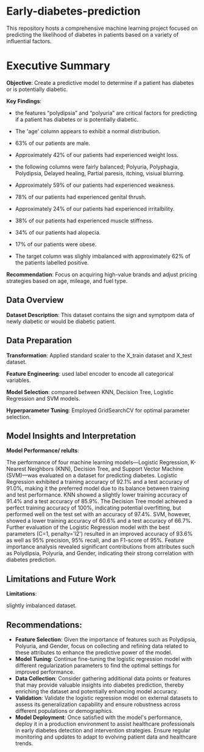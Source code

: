 # Early-diabetes-prediction
This repository hosts a comprehensive machine learning project focused on predicting the likelihood of diabetes in patients based on a variety of influential factors.
# Executive Summary

**Objective**: Create a predictive model to determine if a patient has diabetes or is potentially diabetic.

**Key Findings**: 
- the features “polydipsia” and “polyuria” are critical factors for predicting if a patient has diabetes or is potentially diabetic. 

- The 'age' column appears to exhibit a normal distribution.

- 63% of our patients are male.

- Approximately 42% of our patients had experienced weight loss.

- the following columns were fairly balanced; Polyuria, Polyphagia, Polydipsia, Delayed healing, Partial paresis, itching, visiual blurring.

- Approximately 59% of our patients had experienced weakness.

- 78% of our patients had experienced genital thrush.

- Approximately 24% of our patients had experienced irritalbility.
  
- 38% of our patients had experienced muscle stiffness.
  
- 34% of our patients had alopecia.
  
- 17% of our patients were obese.
  
- The target column was slighly imbalanced with approximately 62% of the patients labelled positive.

**Recommendation**: Focus on acquiring high-value brands and adjust pricing strategies based on age, mileage, and fuel type.


## Data Overview

**Dataset Description**: This dataset contains the sign and symptpom data of newly diabetic or would be diabetic patient.



## Data Preparation

**Transformation**: Applied standard scaler to the X_train dataset and X_test dataset.

**Feature Engineering**: used label encoder to encode all categorical variables.

**Model Selection**: compared between KNN, Decision Tree, Logistic Regression and SVM models.

**Hyperparameter Tuning**: Employed GridSearchCV for optimal parameter selection.

## Model Insights and Interpretation

**Model Performance/ relults**:

The performance of four machine learning models—Logistic Regression, K-Nearest Neighbors (KNN), Decision Tree, and Support Vector Machine (SVM)—was evaluated on a dataset for predicting diabetes. Logistic Regression exhibited a training accuracy of 92.1% and a test accuracy of 91.0%, making it the preferred model due to its balance between training and test performance. KNN showed a slightly lower training accuracy of 91.4% and a test accuracy of 85.9%. The Decision Tree model achieved a perfect training accuracy of 100%, indicating potential overfitting, but performed well on the test set with an accuracy of 97.4%. SVM, however, showed a lower training accuracy of 60.6% and a test accuracy of 66.7%. Further evaluation of the Logistic Regression model with the best parameters (C=1, penalty='l2') resulted in an improved accuracy of 93.6% as well as 95% precision, 95% recall, and an F1-score of 95%. Feature importance analysis revealed significant contributions from attributes such as Polydipsia, Polyuria, and Gender, indicating their strong correlation with diabetes prediction.

## Limitations and Future Work

**Limitations**:

slightly imbalanced dataset. 

## Recommendations:

- **Feature Selection**: Given the importance of features such as Polydipsia, Polyuria, and Gender, focus on collecting and refining data related to these attributes to enhance the predictive power of the model. 
- **Model Tuning**: Continue fine-tuning the logistic regression model with different regularization parameters to find the optimal settings for improved performance. 
- **Data Collection**: Consider gathering additional data points or features that may provide valuable insights into diabetes prediction, thereby enriching the dataset and potentially enhancing model accuracy. 
- **Validation**: Validate the logistic regression model on external datasets to assess its generalization capability and ensure robustness across different populations or demographics. 
- **Model Deployment**: Once satisfied with the model's performance, deploy it in a production environment to assist healthcare professionals in early diabetes detection and intervention strategies. Ensure regular monitoring and updates to adapt to evolving patient data and healthcare trends. 

